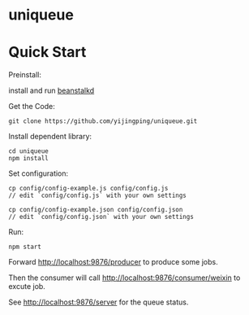 uniqueue
===========

# Quick Start

Preinstall:

  install and run [beanstalkd](http://kr.github.io/beanstalkd/)

Get the Code:

	git clone https://github.com/yijingping/uniqueue.git

Install dependent library:

	cd uniqueue
	npm install

Set configuration:

	cp config/config-example.js config/config.js
	// edit `config/config.js` with your own settings

	cp config/config-example.json config/config.json
	// edit `config/config.json` with your own settings

Run:

	npm start	

Forward [http://localhost:9876/producer](http://localhost:9876/producer) to produce some jobs.

Then the consumer will call [http://localhost:9876/consumer/weixin](http://localhost:9876/consumer/weixin) to excute job.

See [http://localhost:9876/server](http://localhost:9876/server) for the queue status.

